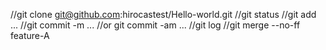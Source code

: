 ﻿//git clone git@github.com:hirocastest/Hello-world.git
//git status
//git add ...
//git commit -m ...
//or git commit -am ...
//git log
//git merge --no-ff feature-A
